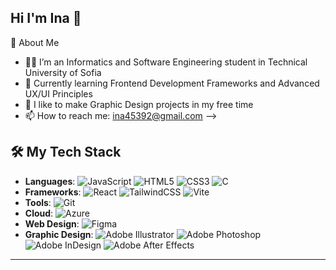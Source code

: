

## Hi I'm Ina 👋



🚀 About Me

- 👩‍💻 I’m an Informatics and Software Engineering student in Technical University of Sofia 
- 🌱 Currently learning Frontend Development Frameworks and Advanced UX/UI Principles
- 🎨 I like to make Graphic Design projects in my free time
- 📫 How to reach me: ina45392@gmail.com
-->
## 🛠️ My Tech Stack
- **Languages**: ![JavaScript](https://img.shields.io/badge/javascript-%23323330.svg?style=for-the-badge&logo=javascript&logoColor=%23F7DF1E) ![HTML5](https://img.shields.io/badge/html5-%23E34F26.svg?style=for-the-badge&logo=html5&logoColor=white) ![CSS3](https://img.shields.io/badge/css3-%231572B6.svg?style=for-the-badge&logo=css3&logoColor=white) ![C](https://img.shields.io/badge/c-%2300599C.svg?style=for-the-badge&logo=c&logoColor=white)
- **Frameworks**: ![React](https://img.shields.io/badge/react-%2320232a.svg?style=for-the-badge&logo=react&logoColor=%2361DAFB) ![TailwindCSS](https://img.shields.io/badge/tailwindcss-%2338B2AC.svg?style=for-the-badge&logo=tailwind-css&logoColor=white) ![Vite](https://img.shields.io/badge/vite-%23646CFF.svg?style=for-the-badge&logo=vite&logoColor=white)
- **Tools**: ![Git](https://img.shields.io/badge/git-%23F05033.svg?style=for-the-badge&logo=git&logoColor=white)
- **Cloud**: ![Azure](https://img.shields.io/badge/azure-%230072C6.svg?style=for-the-badge&logo=microsoftazure&logoColor=white)
- **Web Design**: ![Figma](https://img.shields.io/badge/figma-%23F24E1E.svg?style=for-the-badge&logo=figma&logoColor=white)
- **Graphic Design**: ![Adobe Illustrator](https://img.shields.io/badge/adobe%20illustrator-%23FF9A00.svg?style=for-the-badge&logo=adobe%20illustrator&logoColor=white) ![Adobe Photoshop](https://img.shields.io/badge/adobe%20photoshop-%2331A8FF.svg?style=for-the-badge&logo=adobe%20photoshop&logoColor=white) ![Adobe InDesign](https://img.shields.io/badge/Adobe%20InDesign-49021F?style=for-the-badge&logo=adobeindesign&logoColor=white) ![Adobe After Effects](https://img.shields.io/badge/Adobe%20After%20Effects-9999FF.svg?style=for-the-badge&logo=Adobe%20After%20Effects&logoColor=white)

---
